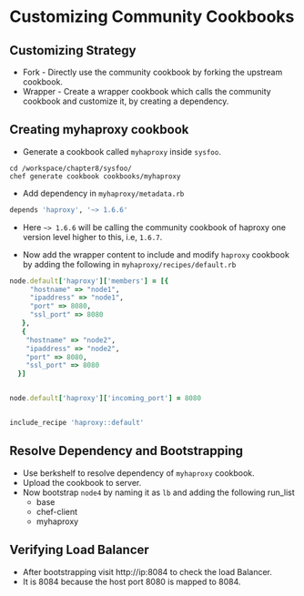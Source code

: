 # Customizing Community Cookbooks

## Customizing Strategy

- Fork - Directly use the community cookbook by forking the upstream cookbook.
- Wrapper - Create a wrapper cookbook which calls the community cookbook and customize it, by creating a dependency.

## Creating myhaproxy cookbook

- Generate a cookbook called `myhaproxy` inside `sysfoo`.

```console
cd /workspace/chapter8/sysfoo/
chef generate cookbook cookbooks/myhaproxy
```

- Add dependency in `myhaproxy/metadata.rb`

```ruby
depends 'haproxy', '~> 1.6.6'
```

  - Here `~> 1.6.6` will be calling the community cookbook of haproxy one version level higher to this, i.e, `1.6.7`.

-  Now add the wrapper content to include and modify `haproxy` cookbook by adding the following in `myhaproxy/recipes/default.rb`

```ruby
node.default['haproxy']['members'] = [{
     "hostname" => "node1",
     "ipaddress" => "node1",
     "port" => 8080,
     "ssl_port" => 8080
   },
   {
    "hostname" => "node2",
    "ipaddress" => "node2",
    "port" => 8080,
    "ssl_port" => 8080
  }]


node.default['haproxy']['incoming_port'] = 8080


include_recipe 'haproxy::default'
```

## Resolve Dependency and Bootstrapping

- Use berkshelf to resolve dependency of `myhaproxy` cookbook.
- Upload the cookbook to server.
- Now bootstrap `node4` by naming it as `lb` and adding the following run_list
  - base
  - chef-client
  - myhaproxy

## Verifying Load Balancer

- After bootstrapping visit http://ip:8084 to check the load Balancer.
- It is 8084 because the host port 8080 is mapped to 8084.
